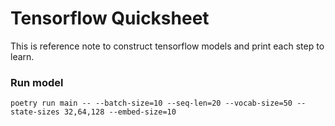 # Tensorflow Quicksheet

This is reference note to construct tensorflow models and print each step to learn.

### Run model

```fish
poetry run main -- --batch-size=10 --seq-len=20 --vocab-size=50 --state-sizes 32,64,128 --embed-size=10
```

